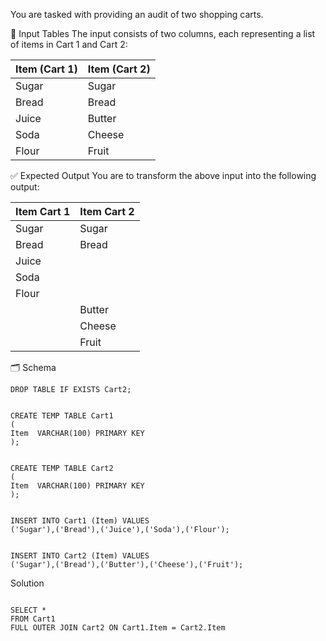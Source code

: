 You are tasked with providing an audit of two shopping carts.

🧾 Input Tables
The input consists of two columns, each representing a list of items in Cart 1 and Cart 2:

| Item (Cart 1) | Item (Cart 2) |
| ------------- | ------------- |
| Sugar         | Sugar         |
| Bread         | Bread         |
| Juice         | Butter        |
| Soda          | Cheese        |
| Flour         | Fruit         |

✅ Expected Output
You are to transform the above input into the following output:

| Item Cart 1 | Item Cart 2 |
| ----------- | ----------- |
| Sugar       | Sugar       |
| Bread       | Bread       |
| Juice       |             |
| Soda        |             |
| Flour       |             |
|             | Butter      |
|             | Cheese      |
|             | Fruit       |

🗂️ Schema

```DROP TABLE IF EXISTS Cart1;
DROP TABLE IF EXISTS Cart2;


CREATE TEMP TABLE Cart1
(
Item  VARCHAR(100) PRIMARY KEY
);


CREATE TEMP TABLE Cart2
(
Item  VARCHAR(100) PRIMARY KEY
);


INSERT INTO Cart1 (Item) VALUES
('Sugar'),('Bread'),('Juice'),('Soda'),('Flour');


INSERT INTO Cart2 (Item) VALUES
('Sugar'),('Bread'),('Butter'),('Cheese'),('Fruit');
```

Solution

```

SELECT *
FROM Cart1
FULL OUTER JOIN Cart2 ON Cart1.Item = Cart2.Item
```
